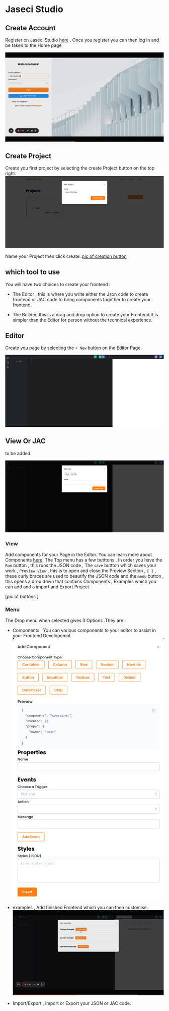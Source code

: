 # Jaseci Studio


## Create Account
Register on Jaseci Studio [here](/) . Once you register you can then log in and be taken to the Home page

![HomePage](../assets/Studio-Home.png)

## Create Project
Create you first project by selecting the create Project button on the top right.
![Create Project](../assets/Studio-NewProject.png)

Name your Project then click create.
[pic of creation button](../assets/Studio-NewProject.png)

## which tool to use
You will have two choices to create your frontend : 
- The Editor , this is where you write either the Json code to create frontend or JAC code to bring components together to create your frontend. 

- The Builder,  this is a drag and drop option to create your Frontend.It is simpler than the Editor for person without the technical experience.
 
## Editor

Create you page by selecting the `+ New` button on the Editor Page. 

![Editor](../assets/Studio-Editor.png)

## View Or JAC
to be added

![View or JAC](../assets/studio-View_JAC.png)


### View

Add components for your Page in the Editor. You can learn more about Components [here](./components.md).
The Top menu has a few butttons . In order you have the `Run` button , this runs  the JSON code , The `save` buttton which saves your work , `Preview View` , this is to open and close the Preview Section , `{ }` , these curly braces are used to beautify the JSON code and the `menu` button , this opens a drop down that contains Components , Examples which you can add and a import and Export Project.

[pic of buttons ]
### Menu 
The Drop menu when selected gives 3 Options .They are :
- Components , You can various components to your editor to assist in your Frontend Developemnt.
![Add Components](../assets/Studio-add_components.png)
- examples , Add finished Frontend which you can then customise. 
![Examples](../assets/Studio-Examples.png)


- Import/Export , Import or Export your JSON or JAC code.





